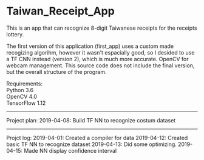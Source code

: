 # Taiwan_Receipt_App

This is an app that can recognize 8-digit Taiwanese receipts for the receipts lottery.

The first version of this application (first_app) uses a custom made recogizing algorihm, however it wasn't espacially good, so I desided to use a TF CNN instead (version 2), which is much more accurate. OpenCV for webcam management. This source code does not include the final version, but the overall structure of the program.

Requirements:
<br>Python 3.6
<br>OpenCV 4.0
<br>TensorFlow 1.12

_____________________________________________________________________
Project plan:
2019-04-08: Build TF NN to recognize costum dataset

_____________________________________________________________________
Projct log: 
2019-04-01: Created a compiler for data
2019-04-12: Created basic TF NN to recognize dataset
2019-04-13: Did some optimizing.
2019-04-15: Made NN display confidence interval
